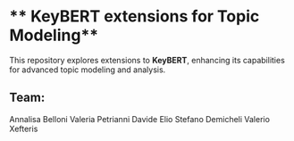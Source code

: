 # ** KeyBERT extensions for Topic Modeling**

This repository explores extensions to **KeyBERT**, enhancing its capabilities for advanced topic modeling and analysis.

## Team:
Annalisa Belloni
Valeria Petrianni
Davide Elio Stefano Demicheli
Valerio Xefteris
